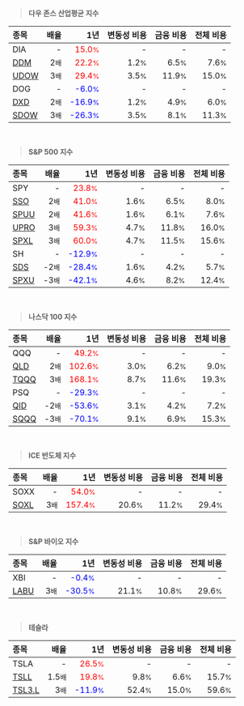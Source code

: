 <br>

> **다우 존스 산업평균 지수**

| **종목** | **배율** | **1년** | **변동성 비용** | **금융 비용** | **전체 비용** |
| :------- | -------: | ------: | --------------: | ------------: | ------------: |
| DIA | - | <span style="color: red">15.0<small>%</small></span> | - | - | - |
| [DDM](/ddm/) | 2<small>배</small> | <span style="color: red">22.2<small>%</small></span> | 1.2<small>%</small> | 6.5<small>%</small> | 7.6<small>%</small> |
| [UDOW](/udow/) | 3<small>배</small> | <span style="color: red">29.4<small>%</small></span> | 3.5<small>%</small> | 11.9<small>%</small> | 15.0<small>%</small> |
| DOG | - | <span style="color: blue">-6.0<small>%</small></span> | - | - | - |
| [DXD](/dxd/) | 2<small>배</small> | <span style="color: blue">-16.9<small>%</small></span> | 1.2<small>%</small> | 4.9<small>%</small> | 6.0<small>%</small> |
| [SDOW](/sdow/) | 3<small>배</small> | <span style="color: blue">-26.3<small>%</small></span> | 3.5<small>%</small> | 8.1<small>%</small> | 11.3<small>%</small> |

<br>

> **S&P 500 지수**

| **종목** | **배율** | **1년** | **변동성 비용** | **금융 비용** | **전체 비용** |
| :------- | -------: | ------: | --------------: | ------------: | ------------: |
| SPY | - | <span style="color: red">23.8<small>%</small></span> | - | - | - |
| [SSO](/sso/) | 2<small>배</small> | <span style="color: red">41.0<small>%</small></span> | 1.6<small>%</small> | 6.5<small>%</small> | 8.0<small>%</small> |
| [SPUU](/spuu/) | 2<small>배</small> | <span style="color: red">41.6<small>%</small></span> | 1.6<small>%</small> | 6.1<small>%</small> | 7.6<small>%</small> |
| [UPRO](/upro/) | 3<small>배</small> | <span style="color: red">59.3<small>%</small></span> | 4.7<small>%</small> | 11.8<small>%</small> | 16.0<small>%</small> |
| [SPXL](/spxl/) | 3<small>배</small> | <span style="color: red">60.0<small>%</small></span> | 4.7<small>%</small> | 11.5<small>%</small> | 15.6<small>%</small> |
| SH | - | <span style="color: blue">-12.9<small>%</small></span> | - | - | - |
| [SDS](/sds/) | -2<small>배</small> | <span style="color: blue">-28.4<small>%</small></span> | 1.6<small>%</small> | 4.2<small>%</small> | 5.7<small>%</small> |
| [SPXU](/spxu/) | -3<small>배</small> | <span style="color: blue">-42.1<small>%</small></span> | 4.6<small>%</small> | 8.2<small>%</small> | 12.4<small>%</small> |

<br>

> **나스닥 100 지수**

| **종목** | **배율** | **1년** | **변동성 비용** | **금융 비용** | **전체 비용** |
| :------- | -------: | ------: | --------------: | ------------: | ------------: |
| QQQ | - | <span style="color: red">49.2<small>%</small></span> | - | - | - |
| [QLD](/qld/) | 2<small>배</small> | <span style="color: red">102.6<small>%</small></span> | 3.0<small>%</small> | 6.2<small>%</small> | 9.0<small>%</small> |
| [TQQQ](/tqqq/) | 3<small>배</small> | <span style="color: red">168.1<small>%</small></span> | 8.7<small>%</small> | 11.6<small>%</small> | 19.3<small>%</small> |
| PSQ | - | <span style="color: blue">-29.3<small>%</small></span> | - | - | - |
| [QID](/qid/) | -2<small>배</small> | <span style="color: blue">-53.6<small>%</small></span> | 3.1<small>%</small> | 4.2<small>%</small> | 7.2<small>%</small> |
| [SQQQ](/sqqq/) | -3<small>배</small> | <span style="color: blue">-70.1<small>%</small></span> | 9.1<small>%</small> | 6.9<small>%</small> | 15.3<small>%</small> |

<br>

> **ICE 반도체 지수**

| **종목** | **배율** | **1년** | **변동성 비용** | **금융 비용** | **전체 비용** |
| :------- | -------: | ------: | --------------: | ------------: | ------------: |
| SOXX | - | <span style="color: red">54.0<small>%</small></span> | - | - | - |
| [SOXL](/soxl/) | 3<small>배</small> | <span style="color: red">157.4<small>%</small></span> | 20.6<small>%</small> | 11.2<small>%</small> | 29.4<small>%</small> |

<br>

> **S&P 바이오 지수**

| **종목** | **배율** | **1년** | **변동성 비용** | **금융 비용** | **전체 비용** |
| :------- | -------: | ------: | --------------: | ------------: | ------------: |
| XBI | - | <span style="color: blue">-0.4<small>%</small></span> | - | - | - |
| [LABU](/labu/) | 3<small>배</small> | <span style="color: blue">-30.5<small>%</small></span> | 21.1<small>%</small> | 10.8<small>%</small> | 29.6<small>%</small> |

<br>

> **테슬라**

| **종목** | **배율** | **1년** | **변동성 비용** | **금융 비용** | **전체 비용** |
| :------- | -------: | ------: | --------------: | ------------: | ------------: |
| TSLA | - | <span style="color: red">26.5<small>%</small></span> | - | - | - |
| [TSLL](/tsll/) | 1.5<small>배</small> | <span style="color: red">19.8<small>%</small></span> | 9.8<small>%</small> | 6.6<small>%</small> | 15.7<small>%</small> |
| [TSL3.L](/tsl3/) | 3<small>배</small> | <span style="color: blue">-11.9<small>%</small></span> | 52.4<small>%</small> | 15.0<small>%</small> | 59.6<small>%</small> |